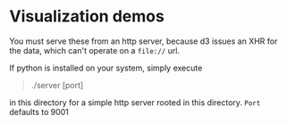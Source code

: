 # Visualization demos #

You must serve these from an http server, because d3 issues an XHR for the data, which can't operate on a `file://` url.

If python is installed on your system, simply execute

> ./server [port]

in this directory for a simple http server rooted in this directory. `Port` defaults to 9001
